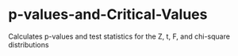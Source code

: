 p-values-and-Critical-Values
============================

Calculates p-values and test statistics for the Z, t, F, and chi-square distributions
